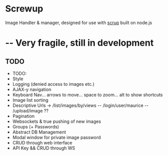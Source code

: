 # Screwup

Image Handler & manager, designed for use with [scrup](http://github.com/rsms/scrup) built on node.js


# -- Very fragile, still in development

## TODO
 * TODO:
 * Style
 * Logging (denied access to images etc.)  
 * AJAX-y navigation
 * Keyboard Nav... arrows to move... space to zoom... alt to show shortcuts
 * Image list sorting
 * Descriptive Urls -> /list/images/by/views -- /login/user/maurice -- /upload/image ??
 * Pagination
 * Websockets & true pushing of new images
 * Groups (+ Passwords)
 * Abstract DB Management
 * Modal window for private image password
 * CRUD through web interface
 * API Key && CRUD through WS
 

